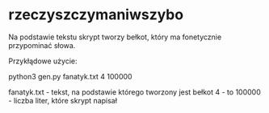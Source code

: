 # rzeczyszczymaniwszybo
Na podstawie tekstu skrypt tworzy bełkot, który ma fonetycznie przypominać słowa.



Przykłądowe użycie:

python3 gen.py fanatyk.txt 4 100000



fanatyk.txt - tekst, na podstawie którego tworzony jest bełkot
4 - to 
100000 - liczba liter, które skrypt napisał
